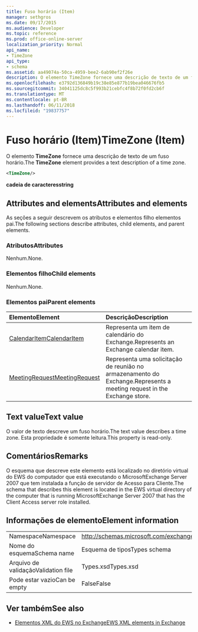 ```yaml
---
title: Fuso horário (Item)
manager: sethgros
ms.date: 09/17/2015
ms.audience: Developer
ms.topic: reference
ms.prod: office-online-server
localization_priority: Normal
api_name:
- TimeZone
api_type:
- schema
ms.assetid: aa49074a-50ca-4959-bee2-6ab90ef2f26e
description: O elemento TimeZone fornece uma descrição de texto de um fuso horário.
ms.openlocfilehash: e3792d136849b19c38e85e877b19bea046676fb5
ms.sourcegitcommit: 34041125dc8c5f993b21cebfc4f8b72f0fd2cb6f
ms.translationtype: MT
ms.contentlocale: pt-BR
ms.lasthandoff: 06/11/2018
ms.locfileid: "19837757"
---
```

# <a name="timezone-item"></a><span data-ttu-id="c8c71-103">Fuso horário (Item)</span><span class="sxs-lookup"><span data-stu-id="c8c71-103">TimeZone (Item)</span></span>

<span data-ttu-id="c8c71-104">O elemento **TimeZone** fornece uma descrição de texto de um fuso horário.</span><span class="sxs-lookup"><span data-stu-id="c8c71-104">The **TimeZone** element provides a text description of a time zone.</span></span> 
  
```xml
<TimeZone/>
```

 <span data-ttu-id="c8c71-105">**cadeia de caracteres**</span><span class="sxs-lookup"><span data-stu-id="c8c71-105">**string**</span></span>
## <a name="attributes-and-elements"></a><span data-ttu-id="c8c71-106">Attributes and elements</span><span class="sxs-lookup"><span data-stu-id="c8c71-106">Attributes and elements</span></span>

<span data-ttu-id="c8c71-107">As seções a seguir descrevem os atributos e elementos filho elementos pai.</span><span class="sxs-lookup"><span data-stu-id="c8c71-107">The following sections describe attributes, child elements, and parent elements.</span></span>
  
### <a name="attributes"></a><span data-ttu-id="c8c71-108">Atributos</span><span class="sxs-lookup"><span data-stu-id="c8c71-108">Attributes</span></span>

<span data-ttu-id="c8c71-109">Nenhum.</span><span class="sxs-lookup"><span data-stu-id="c8c71-109">None.</span></span>
  
### <a name="child-elements"></a><span data-ttu-id="c8c71-110">Elementos filho</span><span class="sxs-lookup"><span data-stu-id="c8c71-110">Child elements</span></span>

<span data-ttu-id="c8c71-111">Nenhum.</span><span class="sxs-lookup"><span data-stu-id="c8c71-111">None.</span></span>
  
### <a name="parent-elements"></a><span data-ttu-id="c8c71-112">Elementos pai</span><span class="sxs-lookup"><span data-stu-id="c8c71-112">Parent elements</span></span>

|<span data-ttu-id="c8c71-113">**Elemento**</span><span class="sxs-lookup"><span data-stu-id="c8c71-113">**Element**</span></span>|<span data-ttu-id="c8c71-114">**Descrição**</span><span class="sxs-lookup"><span data-stu-id="c8c71-114">**Description**</span></span>|
|:-----|:-----|
|[<span data-ttu-id="c8c71-115">CalendarItem</span><span class="sxs-lookup"><span data-stu-id="c8c71-115">CalendarItem</span></span>](calendaritem.md) <br/> |<span data-ttu-id="c8c71-116">Representa um item de calendário do Exchange.</span><span class="sxs-lookup"><span data-stu-id="c8c71-116">Represents an Exchange calendar item.</span></span>  <br/> |
|[<span data-ttu-id="c8c71-117">MeetingRequest</span><span class="sxs-lookup"><span data-stu-id="c8c71-117">MeetingRequest</span></span>](meetingrequest.md) <br/> |<span data-ttu-id="c8c71-118">Representa uma solicitação de reunião no armazenamento do Exchange.</span><span class="sxs-lookup"><span data-stu-id="c8c71-118">Represents a meeting request in the Exchange store.</span></span>  <br/> |
   
## <a name="text-value"></a><span data-ttu-id="c8c71-119">Text value</span><span class="sxs-lookup"><span data-stu-id="c8c71-119">Text value</span></span>

<span data-ttu-id="c8c71-120">O valor de texto descreve um fuso horário.</span><span class="sxs-lookup"><span data-stu-id="c8c71-120">The text value describes a time zone.</span></span> <span data-ttu-id="c8c71-121">Esta propriedade é somente leitura.</span><span class="sxs-lookup"><span data-stu-id="c8c71-121">This property is read-only.</span></span>
  
## <a name="remarks"></a><span data-ttu-id="c8c71-122">Comentários</span><span class="sxs-lookup"><span data-stu-id="c8c71-122">Remarks</span></span>

<span data-ttu-id="c8c71-123">O esquema que descreve este elemento está localizado no diretório virtual do EWS do computador que está executando o MicrosoftExchange Server 2007 que tem instalada a função de servidor de Acesso para Cliente.</span><span class="sxs-lookup"><span data-stu-id="c8c71-123">The schema that describes this element is located in the EWS virtual directory of the computer that is running MicrosoftExchange Server 2007 that has the Client Access server role installed.</span></span>
  
## <a name="element-information"></a><span data-ttu-id="c8c71-124">Informações de elemento</span><span class="sxs-lookup"><span data-stu-id="c8c71-124">Element information</span></span>

|||
|:-----|:-----|
|<span data-ttu-id="c8c71-125">Namespace</span><span class="sxs-lookup"><span data-stu-id="c8c71-125">Namespace</span></span>  <br/> |http://schemas.microsoft.com/exchange/services/2006/types  <br/> |
|<span data-ttu-id="c8c71-126">Nome do esquema</span><span class="sxs-lookup"><span data-stu-id="c8c71-126">Schema name</span></span>  <br/> |<span data-ttu-id="c8c71-127">Esquema de tipos</span><span class="sxs-lookup"><span data-stu-id="c8c71-127">Types schema</span></span>  <br/> |
|<span data-ttu-id="c8c71-128">Arquivo de validação</span><span class="sxs-lookup"><span data-stu-id="c8c71-128">Validation file</span></span>  <br/> |<span data-ttu-id="c8c71-129">Types.xsd</span><span class="sxs-lookup"><span data-stu-id="c8c71-129">Types.xsd</span></span>  <br/> |
|<span data-ttu-id="c8c71-130">Pode estar vazio</span><span class="sxs-lookup"><span data-stu-id="c8c71-130">Can be empty</span></span>  <br/> |<span data-ttu-id="c8c71-131">False</span><span class="sxs-lookup"><span data-stu-id="c8c71-131">False</span></span>  <br/> |
   
## <a name="see-also"></a><span data-ttu-id="c8c71-132">Ver também</span><span class="sxs-lookup"><span data-stu-id="c8c71-132">See also</span></span>



- [<span data-ttu-id="c8c71-133">Elementos XML do EWS no Exchange</span><span class="sxs-lookup"><span data-stu-id="c8c71-133">EWS XML elements in Exchange</span></span>](ews-xml-elements-in-exchange.md)

